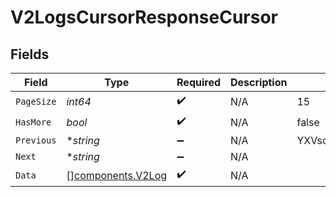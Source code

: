 # V2LogsCursorResponseCursor


## Fields

| Field                                                  | Type                                                   | Required                                               | Description                                            | Example                                                |
| ------------------------------------------------------ | ------------------------------------------------------ | ------------------------------------------------------ | ------------------------------------------------------ | ------------------------------------------------------ |
| `PageSize`                                             | *int64*                                                | :heavy_check_mark:                                     | N/A                                                    | 15                                                     |
| `HasMore`                                              | *bool*                                                 | :heavy_check_mark:                                     | N/A                                                    | false                                                  |
| `Previous`                                             | **string*                                              | :heavy_minus_sign:                                     | N/A                                                    | YXVsdCBhbmQgYSBtYXhpbXVtIG1heF9yZXN1bHRzLol=           |
| `Next`                                                 | **string*                                              | :heavy_minus_sign:                                     | N/A                                                    |                                                        |
| `Data`                                                 | [][components.V2Log](../../models/components/v2log.md) | :heavy_check_mark:                                     | N/A                                                    |                                                        |